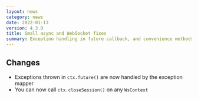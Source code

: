 ```yaml
---
layout: news
category: news
date: 2022-01-13
version: 4.3.0
title: Small async and WebSocket fixes
summary: Exception handling in future callback, and convenience methods for WebSockets
---
```


## Changes
* Exceptions thrown in `ctx.future()` are now handled by the exception mapper
* You can now call `ctx.closeSession()` on any `WsContext`
